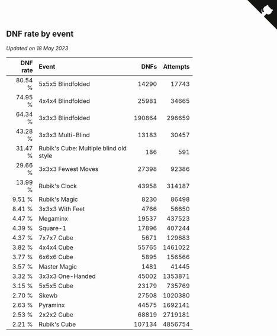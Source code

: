 ## DNF rate by event

*Updated on 18 May 2023*

| DNF rate | Event | DNFs | Attempts |
| ---: | :--- | ---: | ---: |
| 80.54 % | 5x5x5 Blindfolded | 14290 | 17743 |
| 74.95 % | 4x4x4 Blindfolded | 25981 | 34665 |
| 64.34 % | 3x3x3 Blindfolded | 190864 | 296659 |
| 43.28 % | 3x3x3 Multi-Blind | 13183 | 30457 |
| 31.47 % | Rubik's Cube: Multiple blind old style | 186 | 591 |
| 29.66 % | 3x3x3 Fewest Moves | 27398 | 92386 |
| 13.99 % | Rubik's Clock | 43958 | 314187 |
| 9.51 % | Rubik's Magic | 8230 | 86498 |
| 8.41 % | 3x3x3 With Feet | 4766 | 56650 |
| 4.47 % | Megaminx | 19537 | 437523 |
| 4.39 % | Square-1 | 17896 | 407244 |
| 4.37 % | 7x7x7 Cube | 5671 | 129683 |
| 3.82 % | 4x4x4 Cube | 55765 | 1461022 |
| 3.77 % | 6x6x6 Cube | 5895 | 156566 |
| 3.57 % | Master Magic | 1481 | 41445 |
| 3.32 % | 3x3x3 One-Handed | 45002 | 1353871 |
| 3.15 % | 5x5x5 Cube | 23179 | 735769 |
| 2.70 % | Skewb | 27508 | 1020380 |
| 2.63 % | Pyraminx | 44575 | 1692141 |
| 2.53 % | 2x2x2 Cube | 68819 | 2719181 |
| 2.21 % | Rubik's Cube | 107134 | 4856754 |


<a href="https://github.com/jonatanklosko/wca_statistics" class="github-corner" aria-label="View source on Github"><svg width="80" height="80" viewBox="0 0 250 250" style="fill:#151513; color:#fff; position: absolute; top: 0; border: 0; right: 0;" aria-hidden="true"><path d="M0,0 L115,115 L130,115 L142,142 L250,250 L250,0 Z"></path><path d="M128.3,109.0 C113.8,99.7 119.0,89.6 119.0,89.6 C122.0,82.7 120.5,78.6 120.5,78.6 C119.2,72.0 123.4,76.3 123.4,76.3 C127.3,80.9 125.5,87.3 125.5,87.3 C122.9,97.6 130.6,101.9 134.4,103.2" fill="currentColor" style="transform-origin: 130px 106px;" class="octo-arm"></path><path d="M115.0,115.0 C114.9,115.1 118.7,116.5 119.8,115.4 L133.7,101.6 C136.9,99.2 139.9,98.4 142.2,98.6 C133.8,88.0 127.5,74.4 143.8,58.0 C148.5,53.4 154.0,51.2 159.7,51.0 C160.3,49.4 163.2,43.6 171.4,40.1 C171.4,40.1 176.1,42.5 178.8,56.2 C183.1,58.6 187.2,61.8 190.9,65.4 C194.5,69.0 197.7,73.2 200.1,77.6 C213.8,80.2 216.3,84.9 216.3,84.9 C212.7,93.1 206.9,96.0 205.4,96.6 C205.1,102.4 203.0,107.8 198.3,112.5 C181.9,128.9 168.3,122.5 157.7,114.1 C157.9,116.9 156.7,120.9 152.7,124.9 L141.0,136.5 C139.8,137.7 141.6,141.9 141.8,141.8 Z" fill="currentColor" class="octo-body"></path></svg></a><style>.github-corner:hover .octo-arm{animation:octocat-wave 560ms ease-in-out}@keyframes octocat-wave{0%,100%{transform:rotate(0)}20%,60%{transform:rotate(-25deg)}40%,80%{transform:rotate(10deg)}}@media (max-width:500px){.github-corner:hover .octo-arm{animation:none}.github-corner .octo-arm{animation:octocat-wave 560ms ease-in-out}}</style>
